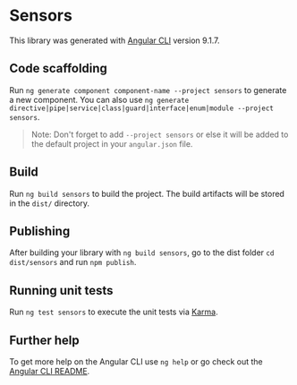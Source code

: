 # Sensors

This library was generated with [Angular CLI](https://github.com/angular/angular-cli) version 9.1.7.

## Code scaffolding

Run `ng generate component component-name --project sensors` to generate a new component. You can also use `ng generate directive|pipe|service|class|guard|interface|enum|module --project sensors`.
> Note: Don't forget to add `--project sensors` or else it will be added to the default project in your `angular.json` file. 

## Build

Run `ng build sensors` to build the project. The build artifacts will be stored in the `dist/` directory.

## Publishing

After building your library with `ng build sensors`, go to the dist folder `cd dist/sensors` and run `npm publish`.

## Running unit tests

Run `ng test sensors` to execute the unit tests via [Karma](https://karma-runner.github.io).

## Further help

To get more help on the Angular CLI use `ng help` or go check out the [Angular CLI README](https://github.com/angular/angular-cli/blob/master/README.md).
